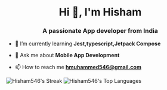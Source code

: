 <h1 align="center">Hi 👋, I'm Hisham</h1>
<h3 align="center">A passionate App developer from India</h3>

- 🌱 I’m currently learning **Jest,typescript,Jetpack Compose**

- 💬 Ask me about **Mobile App Development**

- 📫 How to reach me **hmuhammed546@gmail.com**


<p align="left">
</p>


![Hisham546's Streak](https://github-readme-streak-stats.herokuapp.com/?user=Hisham546&theme=highcontrast&hide_border=true)
![Hisham546's Top Languages](https://github-readme-stats.vercel.app/api/top-langs/?username=Hisham546&theme=highcontrast&show_icons=true&hide_border=true&layout=compact)
